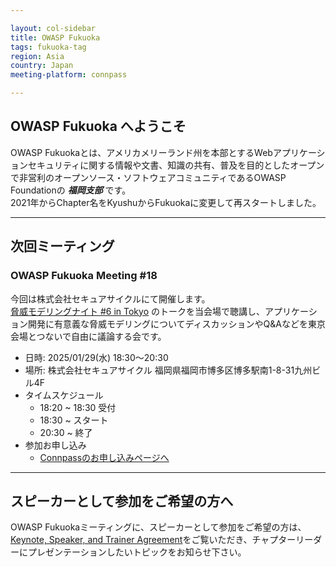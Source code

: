 ```yaml
---

layout: col-sidebar
title: OWASP Fukuoka
tags: fukuoka-tag
region: Asia
country: Japan
meeting-platform: connpass

---
```


## OWASP Fukuoka へようこそ
OWASP Fukuokaとは、アメリカメリーランド州を本部とするWebアプリケーションセキュリティに関する情報や文書、知識の共有、普及を目的としたオープンで非営利のオープンソース・ソフトウェアコミュニティであるOWASP Foundationの ***福岡支部*** です。  
2021年からChapter名をKyushuからFukuokaに変更して再スタートしました。

---

## 次回ミーティング

### OWASP Fukuoka Meeting #18

今回は株式会社セキュアサイクルにて開催します。  
[脅威モデリングナイト #6 in Tokyo](https://threatmodeling.connpass.com/event/340832/) のトークを当会場で聴講し、アプリケーション開発に有意義な脅威モデリングについてディスカッションやQ&Aなどを東京会場とつないで自由に議論する会です。

   * 日時: 2025/01/29(水) 18:30〜20:30
   * 場所: 株式会社セキュアサイクル 福岡県福岡市博多区博多駅南1-8-31九州ビル4F
   * タイムスケジュール
      * 18:20 ~ 18:30 受付
      * 18:30 ~ スタート
      * 20:30 ~ 終了
   * 参加お申し込み
      * [Connpassのお申し込みページへ]()

---

## スピーカーとして参加をご希望の方へ

OWASP Fukuokaミーティングに、スピーカーとして参加をご希望の方は、 [Keynote, Speaker, and Trainer Agreement](https://owasp.org/www-policy/legal/speaker-agreement)をご覧いただき、チャプターリーダーにプレゼンテーションしたいトピックをお知らせ下さい。
<br>
